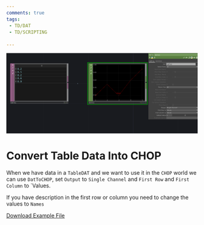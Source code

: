 ```yaml
---
comments: true
tags:
 - TD/DAT
 - TD/SCRIPTING

---
```


![ConvertTableDataIntoCHOP](../img/ConvertTableDataIntoCHOP.png)

# Convert Table Data Into CHOP
When we have data in a `TableDAT` and we want to use it in the `CHOP` world we can use `DatToCHOP`, set `Output` to `Single Channel` and `First Row` and `First Column` to `Values. 

If you have description in the first row or column you need to change the values to `Names`

[Download Example File](../files/ConvertTableDataIntoCHOP.tox)